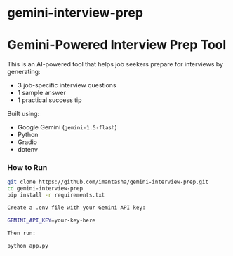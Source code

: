 # gemini-interview-prep
#  Gemini-Powered Interview Prep Tool

This is an AI-powered tool that helps job seekers prepare for interviews by generating:
-  3 job-specific interview questions
- 1 sample answer
-  1 practical success tip

Built using:
- Google Gemini (`gemini-1.5-flash`)
- Python
- Gradio
- dotenv

###  How to Run

```bash
git clone https://github.com/imantasha/gemini-interview-prep.git
cd gemini-interview-prep
pip install -r requirements.txt

Create a .env file with your Gemini API key:

GEMINI_API_KEY=your-key-here

Then run:

python app.py
